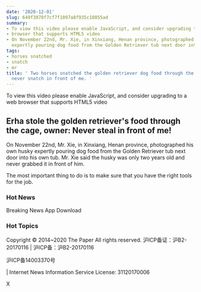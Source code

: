 ```yaml
---
date: '2020-12-01'
slug: 649f3070f7cf7f1097a8f935c10855ad
summary:
- To view this video please enable JavaScript, and consider upgrading to a web
- browser that supports HTML5 video
- On November 22nd, Mr. Xie, in Xinxiang, Henan province, photographed his own husky
  expertly pouring dog food from the Golden Retriever tub next door into his own tub.
tags:
- horses snatched
- snatch
- mr
title: ' Two horses snatched the golden retriever dog food through the cage, owner:
  never snatch in front of me. '
---
```


 To view this video please enable JavaScript, and consider upgrading to a web
browser that supports HTML5 video

## Erha stole the golden retriever's food through the cage, owner: Never steal in front of me!

On November 22nd, Mr. Xie, in Xinxiang, Henan province, photographed his own husky expertly pouring dog food from the Golden Retriever tub next door into his own tub. Mr. Xie said the husky was only two years old and never grabbed it in front of him.

The most important thing to do is to make sure that you have the right tools for the job.

### Hot News

Breaking News App Download

### Hot Topics

Copyright © 2014~2020 The Paper All rights reserved.
沪ICP备证：沪B2-20170116 | 沪ICP备：沪B2-20170116

沪ICP备14003370号

| Internet News Information Service License: 31120170006

X

 
        